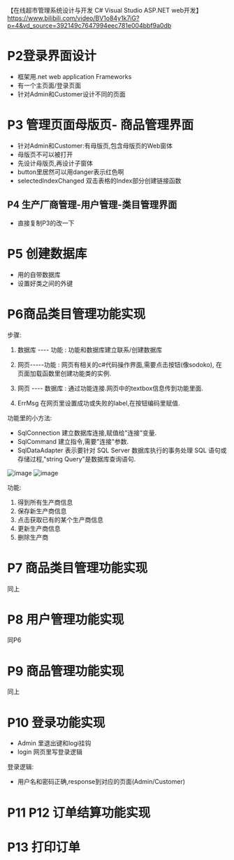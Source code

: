【在线超市管理系统设计与开发 C# Visual Studio ASP.NET web开发】https://www.bilibili.com/video/BV1o84y1k7iG?p=4&vd_source=392149c7647994eec781e004bbf9a0db
 
# P2登录界面设计
 
 - 框架用.net web application Frameworks
 - 有一个主页面/登录页面
 - 针对Admin和Customer设计不同的页面

# P3 管理页面母版页- 商品管理界面

- 针对Admin和Customer:有母版页,包含母版页的Web窗体
- 母版页不可以被打开
- 先设计母版页,再设计子窗体
- button里居然可以用danger表示红色啊
- selectedIndexChanged 双击表格的Index部分创建链接函数

## P4 生产厂商管理-用户管理-类目管理界面

- 直接复制P3的改一下

# P5 创建数据库

- 用的自带数据库
- 设置好类之间的外键

# P6商品类目管理功能实现

步骤:

1. 数据库 ---- 功能 : 功能和数据库建立联系/创建数据库

2. 网页-----功能 : 网页有相关的c#代码操作界面,需要点击按钮(像sodoko), 在页面加载函数里创建功能类的实例.

3. 网页 ---- 数据库 : 通过功能连接.网页中的textbox信息传到功能里面.
4. ErrMsg 在网页里设置成功或失败的label,在按钮编码里赋值.

功能里的小方法:

- SqlConnection 建立数据库连接,赋值给"连接"变量.
- SqlCommand 建立指令,需要"连接"参数.
- SqlDataAdapter 表示要针对 SQL Server 数据库执行的事务处理 SQL 语句或存储过程,"string Query"是数据库查询语句.

 ![image](https://user-images.githubusercontent.com/117897416/222665965-84680d00-8be9-47fc-971d-3f88fc2b810d.png)
 ![image](https://user-images.githubusercontent.com/117897416/222666242-fa9032db-adc3-4367-9f12-20f6ba59b155.png)
 

功能:

1. 得到所有生产商信息
2. 保存新生产商信息
3. 点击获取已有的某个生产商信息
4. 更新生产商信息
5. 删除生产商

# P7 商品类目管理功能实现

同上

# P8 用户管理功能实现

同P6

# P9 商品管理功能实现

同上

# P10 登录功能实现

- Admin 里退出键和logi挂钩
- login 网页里写登录逻辑

登录逻辑:
- 用户名和密码正确,response到对应的页面(Admin/Customer)

# P11 P12 订单结算功能实现



# P13 打印订单
